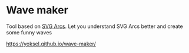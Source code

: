 # Wave maker

Tool based on [SVG Arcs](https://www.w3.org/TR/SVG2/paths.html#PathDataEllipticalArcCommands). Let you understand SVG Arcs better and create some funny waves

https://yoksel.github.io/wave-maker/
